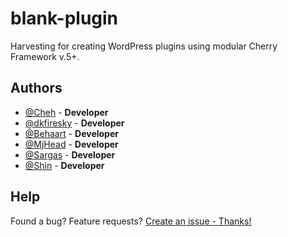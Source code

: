 # blank-plugin
Harvesting for creating WordPress plugins using modular Cherry Framework v.5+.

## Authors

* [@Cheh](https://github.com/cheh) - **Developer**
* [@dkfiresky](https://github.com/dkfiresky) - **Developer**
* [@Behaart](https://github.com/MakhonkoDenis) - **Developer**
* [@MjHead](https://github.com/MjHead) - **Developer**
* [@Sargas](https://github.com/SargasTM) - **Developer**
* [@Shin](https://github.com/shinTM) - **Developer**

## Help
Found a bug? Feature requests? [Create an issue - Thanks!](https://github.com/CherryFramework/blank-plugin/issues/new)
